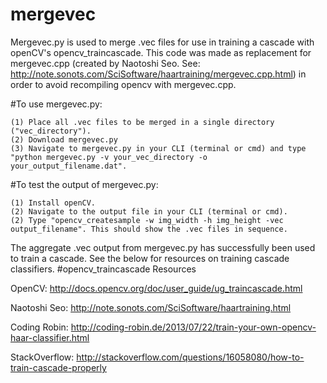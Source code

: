 mergevec
========

Mergevec.py is used to merge .vec files for use in training a cascade with openCV's opencv_traincascade. This code was made as replacement for mergevec.cpp (created by Naotoshi Seo. See: http://note.sonots.com/SciSoftware/haartraining/mergevec.cpp.html) in order to avoid recompiling opencv with mergevec.cpp. 

#To use mergevec.py:

	(1) Place all .vec files to be merged in a single directory ("vec_directory").
	(2) Download mergevec.py
	(3) Navigate to mergevec.py in your CLI (terminal or cmd) and type "python mergevec.py -v your_vec_directory -o your_output_filename.dat".

#To test the output of mergevec.py:

	(1) Install openCV.
	(2) Navigate to the output file in your CLI (terminal or cmd).
	(2) Type "opencv_createsample -w img_width -h img_height -vec output_filename". This should show the .vec files in sequence.

The aggregate .vec output from mergevec.py has successfully been used to train a cascade. See the below for resources on training cascade classifiers.
#opencv_traincascade Resources

OpenCV:
http://docs.opencv.org/doc/user_guide/ug_traincascade.html

Naotoshi Seo:
http://note.sonots.com/SciSoftware/haartraining.html

Coding Robin:
http://coding-robin.de/2013/07/22/train-your-own-opencv-haar-classifier.html

StackOverflow:
http://stackoverflow.com/questions/16058080/how-to-train-cascade-properly
